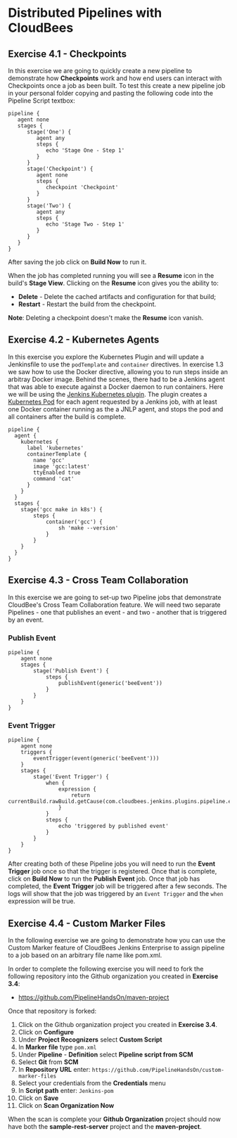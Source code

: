 # Distributed Pipelines with CloudBees

## Exercise 4.1 - Checkpoints

In this exercise we are going to quickly create a new pipeline to demonstrate how **Checkpoints** work and how end users can interact with Checkpoints once a job as been built. To test this create a new pipeline job in your personal folder copying and pasting the following code into the Pipeline Script textbox:

```
pipeline {
   agent none
   stages {
      stage('One') {
         agent any
         steps {
            echo 'Stage One - Step 1'
         }
      }
      stage('Checkpoint') {
         agent none
         steps {
            checkpoint 'Checkpoint'
         }
      }
      stage('Two') {
         agent any
         steps {
            echo 'Stage Two - Step 1'
         }
      }
   }
}
```

After saving the job click on **Build Now** to run it.

When the job has completed running you will see a **Resume** icon in the build's **Stage View**. Clicking on the **Resume** icon gives you the ability to:

* **Delete** - Delete the cached artifacts and configuration for that build;
* **Restart** - Restart the build from the checkpoint.

**Note**: Deleting a checkpoint doesn't make the **Resume** icon vanish.

## Exercise 4.2 - Kubernetes Agents

In this exercise you explore the Kubernetes Plugin and will update a Jenkinsfile to use the `podTemplate` and `container` directives. In exercise 1.3 we saw how to use the Docker directive, allowing you to run steps inside an arbitray Docker image. Behind the scenes, there had to be a Jenkins agent that was able to execute against a Docker daemon to run containers. Here we will be using the [Jenkins Kubernetes plugin](https://github.com/jenkinsci/kubernetes-plugin). The plugin creates a [Kubernetes Pod](https://kubernetes.io/docs/concepts/workloads/pods/pod-overview/) for each agent requested by a Jenkins job, with at least one Docker container running as the a JNLP agent, and stops the pod and all containers after the build is complete.

```
pipeline {
  agent {
    kubernetes {
      label 'kubernetes'
      containerTemplate {
        name 'gcc'
        image 'gcc:latest'
        ttyEnabled true
        command 'cat'
      }
    }
  }
  stages {
    stage('gcc make in k8s') {
        steps {
            container('gcc') {
                sh 'make --version'
            }
        }
    }
  }
}
```

## Exercise 4.3 - Cross Team Collaboration
In this exercise we are going to set-up two Pipeline jobs that demonstrate CloudBee's Cross Team Collaboration feature. We will need two separate Pipelines - one that publishes an event - and two - another that is triggered by an event.

### Publish Event

```
pipeline {
    agent none
    stages {
        stage('Publish Event') {
            steps {
                publishEvent(generic('beeEvent'))
            }
        }
    }
}
```

### Event Trigger

```
pipeline {
    agent none
    triggers {
        eventTrigger(event(generic('beeEvent')))
    }
    stages {
        stage('Event Trigger') {
            when {
                expression { 
                    return currentBuild.rawBuild.getCause(com.cloudbees.jenkins.plugins.pipeline.events.EventTriggerCause)
                }
            }
            steps {
                echo 'triggered by published event'
            }
        }
    }
}
```

After creating both of these Pipeline jobs you will need to run the **Event Trigger** job once so that the trigger is registered. Once that is complete, click on **Build Now** to run the **Publish Event** job. Once that job has completed, the **Event Trigger** job will be triggered after a few seconds. The logs will show that the job was triggered by an `Event Trigger` and the `when` expression will be true.

## Exercise 4.4 - Custom Marker Files

In the following exercise we are going to demonstrate how you can use the Custom Marker feature of CloudBees Jenkins Enterprise to assign pipeline to a job based on an arbitrary file name like pom.xml.

In order to complete the following exercise you will need to fork the following repository into the Github organization you created in **Exercise 3.4**:

* https://github.com/PipelineHandsOn/maven-project

Once that repository is forked:

1. Click on the Github organization project you created in **Exercise 3.4**.
2. Click on **Configure**
3. Under **Project Recognizers** select **Custom Script**
4. In **Marker file** type ```pom.xml```
5. Under **Pipeline** - **Definition** select **Pipeline script from SCM**
6. Select **Git** from **SCM**
7. In **Repository URL** enter: ```https://github.com/PipelineHandsOn/custom-marker-files```
8. Select your credentials from the **Credentials** menu
9. In **Script path** enter: ```Jenkins-pom```
10. Click on **Save**
11. Click on **Scan Organization Now**

When the scan is complete your **Github Organization** project should now have both the **sample-rest-server** project and the **maven-project**.

